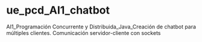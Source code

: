 # ue_pcd_AI1_chatbot
AI1_Programación Concurrente y Distribuida_Java_Creación de chatbot para múltiples clientes. Comunicación servidor-cliente con sockets
